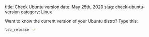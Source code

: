 title: Check Ubuntu version
date: May 25th, 2020
slug: check-ubuntu-version
category: Linux

Want to know the current version of your Ubuntu distro? Type this:
```bash
lsb_release -r
```
